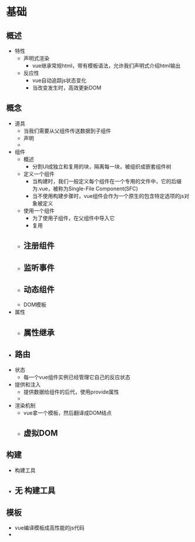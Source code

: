# 基础
## 概述
- 特性
	- 声明式渲染
		- vue继承常规html，带有模板语法，允许我们声明式介绍html输出
	- 反应性
		- vue自动追踪js状态变化
		- 当改变发生时，高效更新DOM

## 概念
- 道具
    - 当我们需要从父组件传送数据到子组件
	- 声明
	- 
- 组件
	- 概述
		- 分割UI成独立和复用的块，隔离每一块，被组织成嵌套组件树
	- 定义一个组件
		- 当构建时，我们一般定义每个组件在一个专用的文件中，它的后缀为.vue，被称为Single-File Component(SFC)
		- 当不使用构建步骤时，vue组件会作为一个原生的包含特定选项的js对象被定义
    - 使用一个组件
	    - 为了使用子组件，在父组件中导入它
	    - 复用
	- 注册组件
		- 
	- 监听事件
		- 
	- 动态组件
		- 
	- DOM模板
- 属性
	- 属性继承
		- 
- 路由
	- 
- 状态
	- 每一个vue组件实例已经管理它自己的反应状态
- 提供和注入
	- 提供数据给组件的后代，使用provide属性
	-     
- 渲染机制	
	- vue拿一个模板，然后翻译成DOM结点
	- 虚拟DOM
		- 
    

## 构建
- 构建工具
- 无	构建工具
	- 

## 模板
- vue编译模板成高性能的js代码
- 